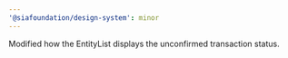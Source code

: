 ```yaml
---
'@siafoundation/design-system': minor
---
```


Modified how the EntityList displays the unconfirmed transaction status.
